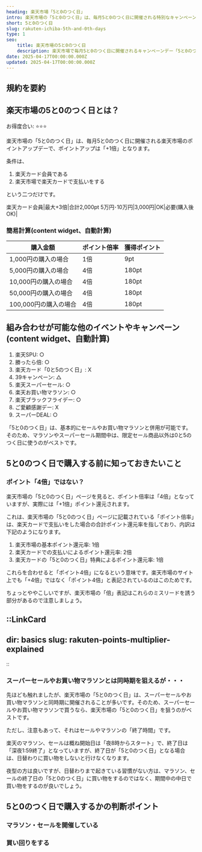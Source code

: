 ```yaml
---
heading: 楽天市場「5と0のつく日」
intro: 楽天市場の「5と0のつく日」は、毎月5と0のつく日に開催される特別なキャンペーンです。この日に楽天市場で楽天カード支払いをすると、+1倍ポイント還元になります。
short: 5と0のつく日   
slug: rakuten-ichiba-5th-and-0th-days
type: 1
seo:
    title: 楽天市場の5と0のつく日
    description: 楽天市場で毎月5と0のつく日に開催されるキャンペーンデー「5と0のつく日」について解説。特典内容やお得度合い、他のキャンペーンとの違いなど。
date: 2025-04-17T00:00:00.000Z
updated: 2025-04-17T00:00:00.000Z
---
```


## 規約を要約

## 楽天市場の5と0のつく日とは？

お得度合い: ⭐️⭐️⭐️

楽天市場の「5と0のつく日」は、毎月5と0のつく日に開催される楽天市場のポイントアップデーで、ポイントアップは「+1倍」となります。

条件は、

1. 楽天カード会員である
1. 楽天市場で楽天カードで支払いをする

という二つだけです。

楽天カード会員|最大+3倍|合計2,000pt	5万円･10万円|3,000円|OK|必要(購入後OK)|

### 簡易計算(content widget、自動計算)

|購入金額|ポイント倍率|獲得ポイント|
|---|---|---|
1,000円の購入の場合|1倍|9pt|
5,000円の購入の場合|4倍|180pt|
10,000円の購入の場合|4倍|180pt|
50,000円の購入の場合|4倍|180pt|
100,000円の購入の場合|4倍|180pt|

## 組み合わせが可能な他のイベントやキャンペーン(content widget、自動計算)

1. 楽天SPU: ○
1. 勝ったら倍: ○
1. 楽天カード「0と5のつく日」: X
1. 39キャンペーン: △
1. 楽天スーパーセール: ○
1. 楽天お買い物マラソン: ○
1. 楽天ブラックフライデー: ○
1. ご愛顧感謝デー: X
1. スーパーDEAL: ○

「5と0のつく日」は、基本的にセールやお買い物マラソンと併用が可能です。そのため、マラソンやスーパーセール期間中は、限定セール商品以外は0と5のつく日に使うのがベストです。

## 5と0のつく日で購入する前に知っておきたいこと

### ポイント「4倍」ではない？

楽天市場の「5と0のつく日」ページを見ると、ポイント倍率は「4倍」となっていますが、実際には「+1倍」ポイント還元されます。

これは、楽天市場の「5と0のつく日」ページに記載されている「ポイント倍率」は、楽天カードで支払いをした場合の合計ポイント還元率を指しており、内訳は下記のようになります。

1. 楽天市場の基本ポイント還元率: 1倍
1. 楽天カードでの支払いによるポイント還元率: 2倍
1. 楽天カードの「5と0のつく日」特典によるポイント還元率: 1倍

これらを合わせると「ポイント4倍」になるという意味です。楽天市場のサイト上でも「+4倍」ではなく「ポイント4倍」と表記されているのはこのためです。

ちょっとややこしいですが、楽天市場の「倍」表記はこれらのミスリードを誘う部分があるので注意しましょう。

::LinkCard
---
dir: basics
slug: rakuten-points-multiplier-explained
---
::

### スーパーセールやお買い物マラソンとは同時期を狙えるが・・・

先ほども触れましたが、楽天市場の「5と0のつく日」は、スーパーセールやお買い物マラソンと同時期に開催されることが多いです。そのため、スーパーセールやお買い物マラソンで買うなら、楽天市場の「5と0のつく日」を狙うのがベストです。

ただし、注意もあって、それはセールやマラソンの「終了時間」です。

楽天のマラソン、セールは概ね開始日は「夜8時からスタート」で、終了日は「深夜1:59終了」となっていますが、終了日が「5と0のつく日」となる場合は、日替わりに買い物をしないと行けなくなります。

夜型の方は良いですが、日替わりまで起きている習慣がない方は、マラソン、セールの終了日の「5と0のつく日」に買い物をするのではなく、期間中の中日で買い物をするのが良いでしょう。

## 5と0のつく日で購入するかの判断ポイント

### マラソン・セールを開催している

### 買い回りをする